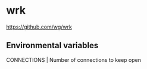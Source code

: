 # wrk
https://github.com/wg/wrk

## Environmental variables
CONNECTIONS | Number of connections to keep open
